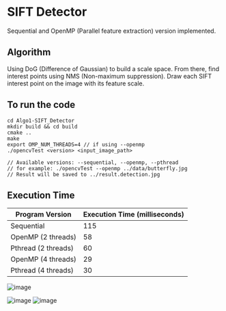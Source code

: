 # SIFT Detector
Sequential and OpenMP (Parallel feature extraction) version implemented.

## Algorithm
Using DoG (Difference of Gaussian) to build a scale space. From there, find interest points using NMS (Non-maximum suppression). Draw each SIFT interest point on the image with its feature scale.


## To run the code
```
cd Algo1-SIFT_Detector
mkdir build && cd build
cmake ..
make
export OMP_NUM_THREADS=4 // if using --openmp
./opencvTest <version> <input_image_path>

// Available versions: --sequential, --openmp, --pthread
// for example: ./opencvTest --openmp ../data/butterfly.jpg
// Result will be saved to ../result.detection.jpg
```

## Execution Time
| Program Version | Execution Time (milliseconds) |
| --------------- | ------------------------ |
| Sequential      | 115                    |
| OpenMP (2 threads) | 58                    |
| Pthread (2 threads) | 60                    |
| OpenMP (4 threads) | 29                    |
| Pthread (4 threads) | 30                    |


![image](https://github.com/KaiwenJon/Parallel-Programming-Models/assets/70893513/10a847a1-5a61-4f9a-b278-58555c387040)


![image](https://github.com/KaiwenJon/Parallel-Programming-Models/assets/70893513/1dcb8294-33c2-49e6-9d9c-bd46060bc2ca)
![image](https://github.com/KaiwenJon/Parallel-Programming-Models/assets/70893513/1817c574-59e1-40b7-b93c-fbf1a693ec2b)
